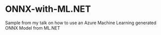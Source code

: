 # ONNX-with-ML.NET
Sample from my talk on how to use an Azure Machine Learning generated ONNX Model from ML.NET
